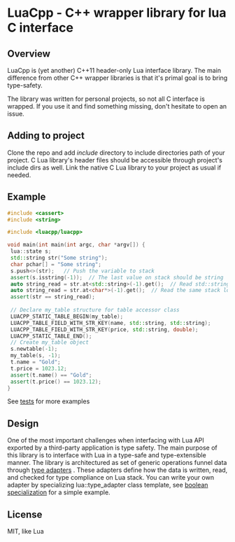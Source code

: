 # LuaCpp - C++ wrapper library for lua C interface #

## Overview ##

LuaCpp is (yet another) C++11 header-only Lua interface library. 
The main difference from other C++ wrapper libraries is that it's
primal goal is to bring type-safety.

The library was written for personal projects, so not all C interface
is wrapped. If you use it and find something missing, don't hesitate
to open an issue.

## Adding to project ##
Clone the repo and add *include* directory to include directories path
of your project.
C Lua library's header files should be accessible through project's include
dirs as well. Link the native C Lua library to your project as usual if needed.

## Example ##

```c++
#include <cassert>
#include <string>

#include <luacpp/luacpp>

void main(int main(int argc, char *argv[]) {
 lua::state s;
 std::string str("Some string");
 char pchar[] = "Some string";
 s.push<>(str);   // Push the variable to stack 
 assert(s.isstring(-1));  // The last value on stack should be string
 auto string_read = str.at<std::string>(-1).get();  // Read std::string from stack
 auto string_read = str.at<char*>(-1).get();  // Read the same stack location as const char*
 assert(str == string_read);
 
 // Declare my_table structure for table accessor class
 LUACPP_STATIC_TABLE_BEGIN(my_table);
 LUACPP_TABLE_FIELD_WITH_STR_KEY(name, std::string, std::string);
 LUACPP_TABLE_FIELD_WITH_STR_KEY(price, std::string, double);
 LUACPP_STATIC_TABLE_END();
 // Create my_table object
 s.newtable(-1);
 my_table(s, -1);
 t.name = "Gold";
 t.price = 1023.12;
 assert(t.name() == "Gold";
 assert(t.price() == 1023.12);
}
```

See [tests](test/luacpp_test.cpp) for more examples

## Design ##

One of the most important challenges when interfacing with Lua API exported by a third-party application
is type safety. The main purpose of this library is to interface with Lua in a type-safe and type-extensible manner.
The library is architectured as set of generic operations funnel data through [type adapters](src/types) .
These adapters define how the data is written, read, and checked for type compliance on Lua stack.
You can write your own adapter by specializing lua::type_adapter class template, see [boolean specialization](src/types/boolean.hpp) for a simple example.

## License ##
MIT, like Lua

